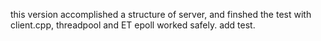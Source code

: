 
this version accomplished a structure of server, and finshed the test with client.cpp, threadpool and ET epoll worked safely.
add test.
